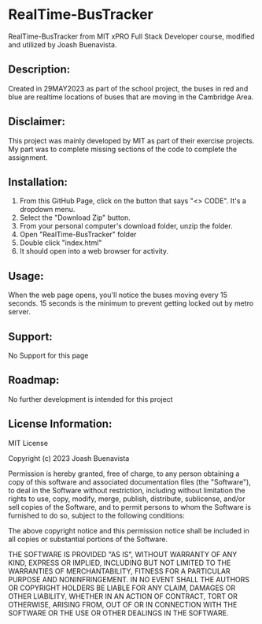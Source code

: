 # RealTime-BusTracker
RealTime-BusTracker from MIT xPRO Full Stack Developer course, modified and utilized by Joash Buenavista. 

## Description:
Created in 29MAY2023 as part of the school project, the buses in red and blue are realtime locations of buses that are moving in the Cambridge Area. 

## Disclaimer:
This project was mainly developed by MIT as part of their exercise projects. My part was to complete missing sections of the code to complete the assignment. 

## Installation:
1. From this GitHub Page, click on the button that says "<> CODE". It's a dropdown menu.
2. Select the "Download Zip" button.
3. From your personal computer's download folder, unzip the folder.
4. Open "RealTime-BusTracker" folder
5. Double click "index.html"
6. It should open into a web browser for activity.

## Usage:
When the web page opens, you'll notice the buses moving every 15 seconds. 15 seconds is the minimum to prevent getting locked out by metro server.

## Support:
No Support for this page

## Roadmap:
No further development is intended for this project

## License Information:
MIT License

Copyright (c) 2023 Joash Buenavista

Permission is hereby granted, free of charge, to any person obtaining a copy of this software and associated documentation files (the "Software"), to deal in the Software without restriction, including without limitation the rights to use, copy, modify, merge, publish, distribute, sublicense, and/or sell copies of the Software, and to permit persons to whom the Software is furnished to do so, subject to the following conditions:

The above copyright notice and this permission notice shall be included in all copies or substantial portions of the Software.

THE SOFTWARE IS PROVIDED "AS IS", WITHOUT WARRANTY OF ANY KIND, EXPRESS OR IMPLIED, INCLUDING BUT NOT LIMITED TO THE WARRANTIES OF MERCHANTABILITY, FITNESS FOR A PARTICULAR PURPOSE AND NONINFRINGEMENT. IN NO EVENT SHALL THE AUTHORS OR COPYRIGHT HOLDERS BE LIABLE FOR ANY CLAIM, DAMAGES OR OTHER LIABILITY, WHETHER IN AN ACTION OF CONTRACT, TORT OR OTHERWISE, ARISING FROM, OUT OF OR IN CONNECTION WITH THE SOFTWARE OR THE USE OR OTHER DEALINGS IN THE SOFTWARE.
